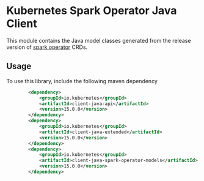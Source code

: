 # Kubernetes Spark Operator Java Client
This module contains the Java model classes generated from the release version of [spark operator](https://github.com/GoogleCloudPlatform/spark-on-k8s-operator/blob/master/manifest/crds/sparkoperator.k8s.io_sparkapplications.yaml) CRDs.

## Usage
To use this library, include the following maven dependency
```xml
        <dependency>
            <groupId>io.kubernetes</groupId>
            <artifactId>client-java-api</artifactId>
            <version>15.0.0</version>
        </dependency>
        <dependency>
            <groupId>io.kubernetes</groupId>
            <artifactId>client-java-extended</artifactId>
            <version>15.0.0</version>
        </dependency>
		<dependency>
			<groupId>io.kubernetes</groupId>
			<artifactId>client-java-spark-operator-models</artifactId>
			<version>15.0.0</version>
		</dependency>
```
